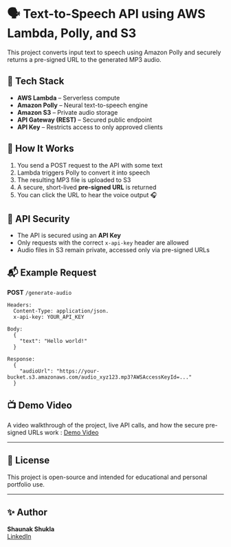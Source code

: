 # 🗣️ Text-to-Speech API using AWS Lambda, Polly, and S3

This project converts input text to speech using Amazon Polly and securely returns a pre-signed URL to the generated MP3 audio.

## 🚀 Tech Stack

- **AWS Lambda** – Serverless compute
- **Amazon Polly** – Neural text-to-speech engine
- **Amazon S3** – Private audio storage
- **API Gateway (REST)** – Secured public endpoint
- **API Key** – Restricts access to only approved clients

## 🧠 How It Works

1. You send a POST request to the API with some text
2. Lambda triggers Polly to convert it into speech
3. The resulting MP3 file is uploaded to S3
4. A secure, short-lived **pre-signed URL** is returned
5. You can click the URL to hear the voice output 🎧

## 🔐 API Security

- The API is secured using an **API Key**
- Only requests with the correct `x-api-key` header are allowed
- Audio files in S3 remain private, accessed only via pre-signed URLs

## 📬 Example Request

**POST** `/generate-audio`

```http
Headers:
  Content-Type: application/json.
  x-api-key: YOUR_API_KEY

Body:
  {
    "text": "Hello world!"
  }

Response:
  {
    "audioUrl": "https://your-bucket.s3.amazonaws.com/audio_xyz123.mp3?AWSAccessKeyId=..."
  }
```


## 📺 Demo Video 

A video walkthrough of the project, live API calls, and how the secure pre-signed URLs work :
[Demo Video](https://shaunak012.github.io/TTS-using-Polly/demo.mp4)


---

## 📜 License

This project is open-source and intended for educational and personal portfolio use.

---

## ✨ Author

**Shaunak Shukla**  
[LinkedIn](https://www.linkedin.com/in/your-profile)

